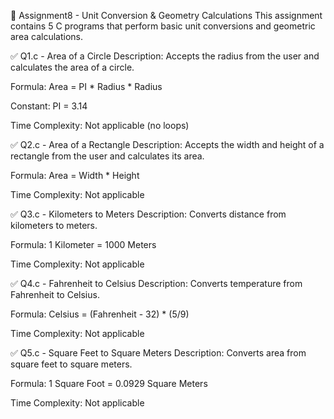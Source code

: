 📁 Assignment8 - Unit Conversion & Geometry Calculations
This assignment contains 5 C programs that perform basic unit conversions and geometric area calculations.

✅ Q1.c - Area of a Circle
Description: Accepts the radius from the user and calculates the area of a circle.

Formula: Area = PI * Radius * Radius

Constant: PI = 3.14

Time Complexity: Not applicable (no loops)

✅ Q2.c - Area of a Rectangle
Description: Accepts the width and height of a rectangle from the user and calculates its area.

Formula: Area = Width * Height

Time Complexity: Not applicable

✅ Q3.c - Kilometers to Meters
Description: Converts distance from kilometers to meters.

Formula: 1 Kilometer = 1000 Meters

Time Complexity: Not applicable

✅ Q4.c - Fahrenheit to Celsius
Description: Converts temperature from Fahrenheit to Celsius.

Formula: Celsius = (Fahrenheit - 32) * (5/9)

Time Complexity: Not applicable

✅ Q5.c - Square Feet to Square Meters
Description: Converts area from square feet to square meters.

Formula: 1 Square Foot = 0.0929 Square Meters

Time Complexity: Not applicable